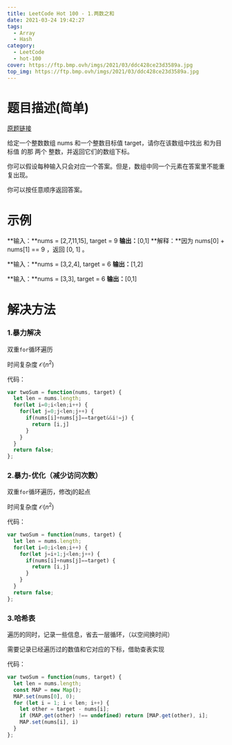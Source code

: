 ```yaml
---
title: LeetCode Hot 100 - 1.两数之和
date: 2021-03-24 19:42:27
tags:
  - Array
  - Hash
category:
  - LeetCode
  - hot-100
cover: https://ftp.bmp.ovh/imgs/2021/03/ddc428ce23d3589a.jpg
top_img: https://ftp.bmp.ovh/imgs/2021/03/ddc428ce23d3589a.jpg
---
```


# 题目描述(简单)
[原题链接](https://leetcode-cn.com/problems/two-sum/)

给定一个整数数组 nums 和一个整数目标值 target，请你在该数组中找出 和为目标值 的那 两个 整数，并返回它们的数组下标。

你可以假设每种输入只会对应一个答案。但是，数组中同一个元素在答案里不能重复出现。

你可以按任意顺序返回答案。
# 示例
**输入：**nums = [2,7,11,15], target = 9
**输出：**[0,1]
**解释：**因为 nums[0] + nums[1] == 9 ，返回 [0, 1] 。

**输入：**nums = [3,2,4], target = 6
**输出：**[1,2]

**输入：**nums = [3,3], target = 6
**输出：**[0,1]

# 解决方法
### 1.暴力解决

双重`for`循环遍历

时间复杂度 $\mathcal{O}(n^2)$

代码：
```javascript
var twoSum = function(nums, target) {
  let len = nums.length;
  for(let i=0;i<len;i++) {
    for(let j=0;j<len;j++) {
      if(nums[i]+nums[j]==target&&i!=j) {
        return [i,j]
      }
    }
  }
  return false;
};
```


### 2.暴力-优化（减少访问次数）

双重`for`循环遍历，修改j的起点

时间复杂度 $\mathcal{O}(n^2)$

代码：
```javascript
var twoSum = function(nums, target) {
  let len = nums.length;
  for(let i=0;i<len;i++) {
    for(let j=i+1;j<len;j++) {
      if(nums[i]+nums[j]==target) {
        return [i,j]
      }
    }
  }
  return false;
};
```

### 3.哈希表

遍历的同时，记录一些信息，省去一层循环，（以空间换时间）

需要记录已经遍历过的数值和它对应的下标，借助查表实现

代码：
```javascript
var twoSum = function(nums, target) {
  let len = nums.length;
  const MAP = new Map();
  MAP.set(nums[0], 0);
  for (let i = 1; i < len; i++) {
    let other = target - nums[i];
    if (MAP.get(other) !== undefined) return [MAP.get(other), i];
    MAP.set(nums[i], i)
  }
};
```

